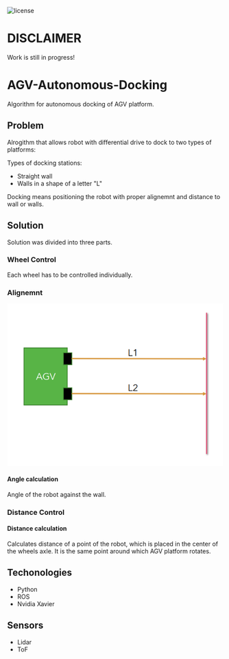 ![license][]

# DISCLAIMER

Work is still in progress! 


# AGV-Autonomous-Docking
Algorithm for autonomous docking of AGV platform.

## Problem

Alrogithm that allows robot with differential drive to dock to two types of platforms:

Types of docking stations:
- Straight wall
- Walls in a shape of a letter "L"

Docking means positioning the robot with proper alignemnt and distance to wall or walls. 
 
## Solution

Solution was divided into three parts.

### Wheel Control

Each wheel has to be controlled individually. 

### Alignemnt

<p align="center">
  <img src="images/aligned.png" width="850" />
</p>

#### Angle calculation

Angle of the robot against the wall. 

### Distance Control

#### Distance calculation

Calculates distance of a point of the robot, which is placed in the center of the wheels axle. It is the same point around which AGV platform rotates. 

## Techonologies

- Python
- ROS
- Nvidia Xavier

## Sensors

- Lidar
- ToF

[license]:https://img.shields.io/github/license/szymciem8/AGV-Autonomous-Docking
